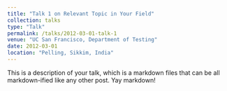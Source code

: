 ```yaml
---
title: "Talk 1 on Relevant Topic in Your Field"
collection: talks
type: "Talk"
permalink: /talks/2012-03-01-talk-1
venue: "UC San Francisco, Department of Testing"
date: 2012-03-01
location: "Pelling, Sikkim, India"
---
```


This is a description of your talk, which is a markdown files that can be all markdown-ified like any other post. Yay markdown!
